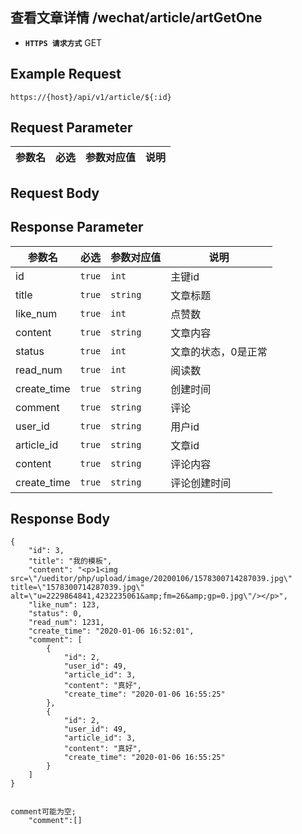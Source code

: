 ## 查看文章详情 /wechat/article/artGetOne

- **`HTTPS 请求方式`** GET

## Example Request
```
https://{host}/api/v1/article/${:id}
```
## Request Parameter

| 参数名       | 必选   | 参数对应值 | 说明                  |
| ------------ | ------ | ---------- | --------------------|



## Request Body

## Response Parameter


| 参数名              | 必选   | 参数对应值 | 说明                              |
| ------------------- | ------ | ---------- | --------------------------------|
| id                  | `true` | `int    `  | 主键id                          |
| title               | `true` | `string`   | 文章标题                         |
| like_num            | `true` | `int`      | 点赞数                           |
| content             | `true` | `string`   | 文章内容                         |
| status              | `true` | `int`      | 文章的状态，0是正常               |
| read_num            | `true` | `int`      | 阅读数                           |
| create_time         | `true` | `string`   | 创建时间                         |
| comment             | `true` | `string`   | 评论                             |
| user_id             | `true` | `string`   | 用户id                           |
| article_id          | `true` | `string`   | 文章id                           |
| content             | `true` | `string`   | 评论内容                         |
| create_time         | `true` | `string`   | 评论创建时间                     |

## Response Body

```
{
    "id": 3,
    "title": "我的模板",
    "content": "<p>1<img src=\"/ueditor/php/upload/image/20200106/1578300714287039.jpg\" title=\"1578300714287039.jpg\" alt=\"u=2229864841,4232235061&amp;fm=26&amp;gp=0.jpg\"/></p>",
    "like_num": 123,
    "status": 0,
    "read_num": 1231,
    "create_time": "2020-01-06 16:52:01",
    "comment": [
        {
            "id": 2,
            "user_id": 49,
            "article_id": 3,
            "content": "真好",
            "create_time": "2020-01-06 16:55:25"
        },
        {
            "id": 2,
            "user_id": 49,
            "article_id": 3,
            "content": "真好",
            "create_time": "2020-01-06 16:55:25"
        }
    ]
}


comment可能为空;
    "comment":[]
```

